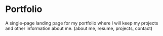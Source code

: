 # Portfolio
A single-page landing page for my portfolio where I will keep my projects and other information about me. (about me, resume, projects, contact)
